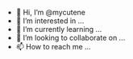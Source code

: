 - 👋 Hi, I’m @mycutene
- 👀 I’m interested in ...
- 🌱 I’m currently learning ...
- 💞️ I’m looking to collaborate on ...
- 📫 How to reach me ...

<!---
mycutene/mycutene is a ✨ special ✨ repository because its `README.md` (this file) appears on your GitHub profile.
You can click the Preview link to take a look at your changes.
--->

